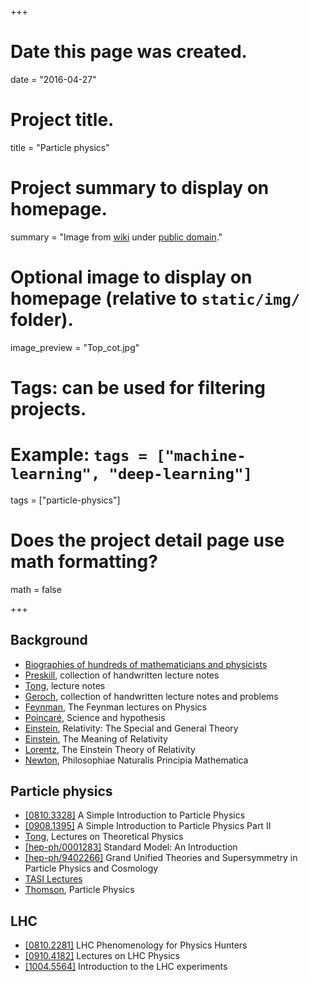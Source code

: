 +++
# Date this page was created.
date = "2016-04-27"

# Project title.
title = "Particle physics"

# Project summary to display on homepage.
summary = "Image from [wiki](https://upload.wikimedia.org/wikipedia/commons/d/da/Top_cot.jpg) under [public domain](https://commons.wikimedia.org/wiki/File:Top_cot.jpg)."

# Optional image to display on homepage (relative to `static/img/` folder).
image_preview = "Top_cot.jpg"

# Tags: can be used for filtering projects.
# Example: `tags = ["machine-learning", "deep-learning"]`
tags = ["particle-physics"]

# Does the project detail page use math formatting?
math = false

+++

## Background

* [Biographies of hundreds of mathematicians and physicists](http://www-history.mcs.st-and.ac.uk/)
* [Preskill](http://www.theory.caltech.edu/~preskill/notes.html), collection of handwritten lecture notes
* [Tong](http://www.damtp.cam.ac.uk/user/tong/teaching.html), lecture notes
* [Geroch](http://home.uchicago.edu/~geroch/), collection of handwritten lecture notes and problems
* [Feynman](http://www.feynmanlectures.caltech.edu/), The Feynman lectures on Physics
* [Poincaré](https://www.gutenberg.org/ebooks/37157), Science and hypothesis
* [Einstein](https://www.gutenberg.org/ebooks/30155), Relativity: The Special and General Theory
* [Einstein](https://www.gutenberg.org/ebooks/36276), The Meaning of Relativity
* [Lorentz](https://www.gutenberg.org/ebooks/11335), The Einstein Theory of Relativity
* [Newton](https://www.gutenberg.org/ebooks/28233), Philosophiae Naturalis Principia Mathematica

## Particle physics

* [[0810.3328]](http://arxiv.org/abs/0810.3328) A Simple Introduction to Particle Physics
* [[0908.1395]](http://arxiv.org/abs/0908.1395) A Simple Introduction to Particle Physics Part II
* [Tong](http://www.damtp.cam.ac.uk/user/dt281/teaching.html), Lectures on Theoretical Physics
* [[hep-ph/0001283]](http://arxiv.org/abs/hep-ph/0001283) Standard Model: An Introduction
* [[hep-ph/9402266]](http://arxiv.org/abs/hep-ph/9402266) Grand Unified Theories and Supersymmetry in Particle Physics and Cosmology
* [TASI Lectures](http://inspirehep.net/search?ln=en&p=find+t+tasi&of=hb&action_search=Search)
* [Thomson](https://www.hep.phy.cam.ac.uk/~thomson/partIIIparticles/welcome.html), Particle Physics

##  LHC

* [[0810.2281]](http://arxiv.org/abs/0810.2281) LHC Phenomenology for Physics Hunters
* [[0910.4182]](http://arxiv.org/abs/0910.4182) Lectures on LHC Physics
* [[1004.5564]](http://arxiv.org/abs/1004.5564) Introduction to the LHC experiments

